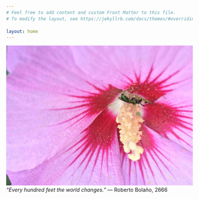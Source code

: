 ```yaml
---
# Feel free to add content and custom Front Matter to this file.
# To modify the layout, see https://jekyllrb.com/docs/themes/#overriding-theme-defaults

layout: home
---
```

<head>
    <meta http-equiv="Permissions-Policy" content="interest-cohort=()"/>
</head>

![](/img/insect_flower_long.jpg)
_“Every hundred feet the world changes.”_ ― Roberto Bolaño, 2666
